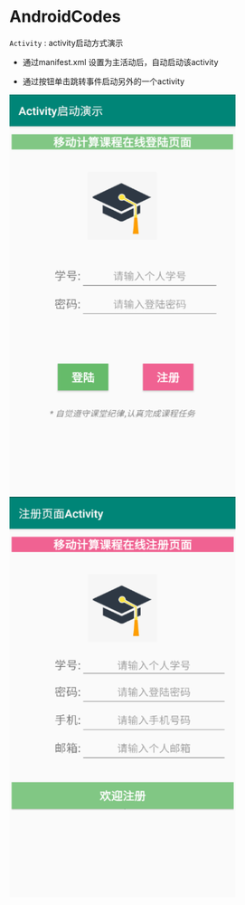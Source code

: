 # AndroidCodes

`Activity` :    activity启动方式演示 

* 通过manifest.xml 设置为主活动后，自动启动该activity
  
* 通过按钮单击跳转事件启动另外的一个activity

<img src="https://github.com/tsingke/AndroidCodes/blob/master/2_Activity/intent/MainActivity.png" width=400 height=708 />  <img src="https://github.com/tsingke/AndroidCodes/blob/master/2_Activity/intent/RegActivity.png" width=400 height=708 />   






